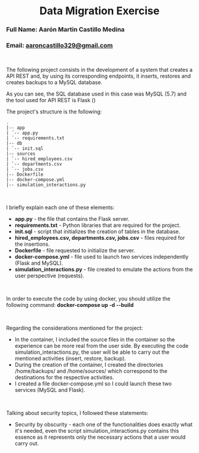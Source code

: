 # <center> Data Migration Exercise </center> 
### Full Name: Aarón Martin Castillo Medina 
### Email: aaroncastillo329@gmail.com

<br>

The following project consists in the development of a system that creates a API REST and, by using its corresponding endpoints,
it inserts, restores and creates backups to a MySQL database.

As you can see, the SQL database used in this case was MySQL (5.7) and the tool used for API REST is Flask () 

The project's structure is the following: 

```
.
|-- app
| ´-- app.py 
| ´-- requirements.txt 
|-- db 
| `-- init.sql
|-- sources
| `-- hired_employees.csv
| `-- departments.csv
| `-- jobs.csv
|-- Dockerfile
|-- docker-compose.yml
|-- simulation_interactions.py

```

<br>

I briefly explain each one of these elements: 

* **app.py** - the file that contains the Flask server. 
* **requirements.txt** - Python libraries that are required for the project. 
* **init.sql** - script that initializes the creation of tables in the database. 
* **hired_employees.csv, departments.csv, jobs.csv** - files required for the insertions. 
* **Dockerfile** - file requested to initialize the server.
* **docker-compose.yml** - file used to launch two services independently (Flask and MySQL).
* **simulation_interactions.py** - file created to emulate the actions from the user perspective (requests).

<br>

In order to execute the code by using docker, you should utilize the following command: 
**docker-compose up -d --build**

<br>

Regarding the considerations mentioned for the project:

* In the container, I included the source files in the container so the experience can be more real from the user side. By executing the code simulation_interactions.py, the user will be able to carry out the mentioned activities (insert, restore, backup).
* During the creation of the container, I created the directories /home/backups/ and /home/sources/ which correspond to the destinations for the respective activities.
* I created a file docker-compose.yml so I could launch these two services (MySQL and Flask).

<br>

Talking about security topics, I followed these statements: 

* Security by obscurity - each one of the functionalities does exactly what it's needed, even the script simulation_interactions.py contains this essence as it represents only the necessary actions that a user would carry out. 

<br>


